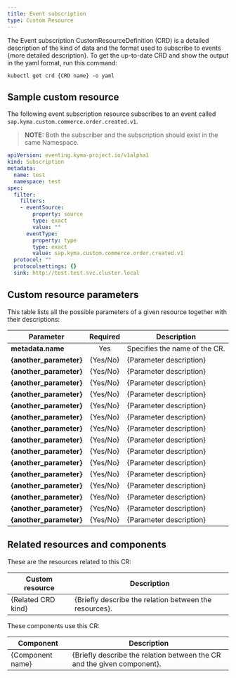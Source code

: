 ```yaml
---
title: Event subscription
type: Custom Resource
---
```


The Event subscription CustomResourceDefinition (CRD) is a detailed description of the kind of data and the format used to subscribe to events {more detailed description}. To get the up-to-date CRD and show the output in the yaml format, run this command:

`kubectl get crd {CRD name} -o yaml`

## Sample custom resource

The following event subscription resource subscribes to an event called `sap.kyma.custom.commerce.order.created.v1`.

> **NOTE:** Both the subscriber and the subscription should exist in the same Namespace.

```yaml
apiVersion: eventing.kyma-project.io/v1alpha1
kind: Subscription
metadata:
  name: test
  namespace: test
spec:
  filter:
    filters:
    - eventSource:
        property: source
        type: exact
        value: ""
      eventType:
        property: type
        type: exact
        value: sap.kyma.custom.commerce.order.created.v1
  protocol: ""
  protocolsettings: {}
  sink: http://test.test.svc.cluster.local
```

## Custom resource parameters

This table lists all the possible parameters of a given resource together with their descriptions:

| Parameter   | Required |  Description |
|-------------|:---------:|--------------|
| **metadata.name** | Yes | Specifies the name of the CR. |
| **{another_parameter}** | {Yes/No} | {Parameter description} |
| **{another_parameter}** | {Yes/No} | {Parameter description} |
| **{another_parameter}** | {Yes/No} | {Parameter description} |
| **{another_parameter}** | {Yes/No} | {Parameter description} |
| **{another_parameter}** | {Yes/No} | {Parameter description} |
| **{another_parameter}** | {Yes/No} | {Parameter description} |
| **{another_parameter}** | {Yes/No} | {Parameter description} |
| **{another_parameter}** | {Yes/No} | {Parameter description} |
| **{another_parameter}** | {Yes/No} | {Parameter description} |
| **{another_parameter}** | {Yes/No} | {Parameter description} |
| **{another_parameter}** | {Yes/No} | {Parameter description} |
| **{another_parameter}** | {Yes/No} | {Parameter description} |
| **{another_parameter}** | {Yes/No} | {Parameter description} |
| **{another_parameter}** | {Yes/No} | {Parameter description} |
| **{another_parameter}** | {Yes/No} | {Parameter description} |


## Related resources and components

These are the resources related to this CR:

| Custom resource |   Description |
|-----------------|---------------|
| {Related CRD kind} |  {Briefly describe the relation between the resources}. |

These components use this CR:

| Component   |   Description |
|-------------|---------------|
| {Component name} |  {Briefly describe the relation between the CR and the given component}. |